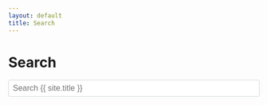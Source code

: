 ```yaml
---
layout: default
title: Search
---
```


# Search

<style>

ol,  ul {  margin: 0; padding: 0; margin-left: 30px;}

.js-search-results { padding-top: 0.2rem; }

.search-results-list-item { padding-bottom: 1rem; }

.search-results-list-item .search-result-title { font-size: 16px; color: #d9230f; }

.search-result-rel-url { color: silver; }

.search-results-list-item a { display: block; color: #777; }

.search-results-list-item a:hover, .search-results-list-item a:focus { text-decoration: none; }

.search-results-list-item a:hover .search-result-title { text-decoration: underline; }

.search-result-rel-date { color: #6d788a; font-size: 14px; }

.search-result-preview { color: #777; font-size: 16px; margin-top: .02rem !important; margin-bottom: .02rem !important; }

.search-result-highlight { color: #2e0137; font-weight: bold; }

.form-control, .form-select {

   min-height: 34px;
   padding: 6px 8px;
   font-size: 16px;
   line-height: 20px;

   vertical-align: middle;
   background-color: #fff;

   border: 1px solid #d1d5da;
   border-radius: 3px;
   
   display: block;
   width: 100%;
}

</style>

<div class="search">
    <div class="search-input-wrap">
    <input type="text" class="js-search-input search-input input-block form-control" tabindex="0" placeholder="Search {{ site.title }}" aria-label="Search {{ site.title }}" autocomplete="off">
    </div>
    <br>
    <div class="js-search-results search-results-wrap"></div>
</div>

<script src="/public/js/lunr.js"></script>
<script src="/public/js/search.js"></script>